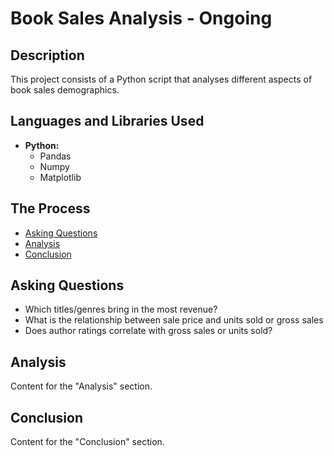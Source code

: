 <h1>Book Sales Analysis - Ongoing</h1>

## Description
This project consists of a Python script that analyses different aspects of book sales demographics.
<br />


## Languages and Libraries Used

- <b>Python:</b> 
   - Pandas</b>
   - Numpy</b>
   - Matplotlib</b>

## The Process

- [Asking Questions](#asking-questions)
- [Analysis](#analysis)
- [Conclusion](#conclusion)

## Asking Questions
- Which titles/genres bring in the most revenue?
- What is the relationship between sale price and units sold or gross sales
- Does author ratings correlate with gross sales or units sold?

## Analysis

Content for the "Analysis" section.

## Conclusion

Content for the "Conclusion" section.



